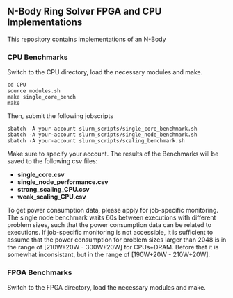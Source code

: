 ## N-Body Ring Solver FPGA and CPU Implementations

This repository contains implementations of an N-Body

### CPU Benchmarks

Switch to the CPU directory, load the necessary modules and make.

```
cd CPU
source modules.sh
make single_core_bench
make
```

Then, submit the following jobscripts
```
sbatch -A your-account slurm_scripts/single_core_benchmark.sh
sbatch -A your-account slurm_scripts/single_node_benchmark.sh
sbatch -A your-account slurm_scripts/scaling_benchmark.sh
```
Make sure to specify your account. The results of the Benchmarks will be saved to the following csv files: 
- **single_core.csv**
- **single_node_performance.csv**
- **strong_scaling_CPU.csv**
- **weak_scaling_CPU.csv**

To get power consumption data, please apply for job-specific monitoring. The single node benchmark waits 60s between executions with different problem sizes, such that the power consumption data can be related to executions.
If job-specific monitoring is not accessible, it is sufficient to assume that the power consumption for problem sizes larger than 2048 is in the range of [210W+20W - 300W+20W] for CPUs+DRAM. Before that it is somewhat inconsistant, but in the range of [190W+20W - 210W+20W].


### FPGA Benchmarks

Switch to the FPGA directory, load the necessary modules and make.
